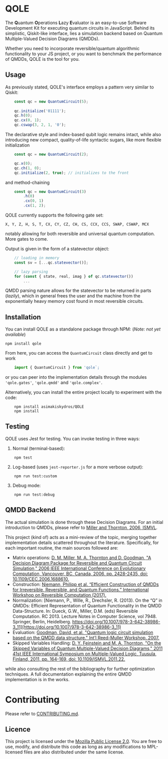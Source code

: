 # QOLE

The **Q**uantum **O**perations **L**azy **E**valuator is an easy-to-use Software Development Kit for executing quantum circuits in JavaScript. Behind its simplistic, Qiskit-like interface, lies a simulation backend based on Quantum Multiple-Valued Decision Diagrams (QMDDs).

Whether you need to incorporate reversible/quantum algorithmic functionality to your JS project, or you want to benchmark the performance of QMDDs, QOLE is the tool for you.

## Usage

As previously stated, QOLE's interface employs a pattern very similar to Qiskit:

```JavaScript
    const qc = new QuantumCircuit(5);
    
    qc.initialize('01111');
    qc.h(0);
    qc.cx(0, 1);
    qc.cswap(3, 2, 1, '0');
```

The declarative style and index-based qubit logic remains intact, while also introducing new compact, quality-of-life syntactic sugars, like more flexible initialization

```JavaScript
    const qc = new QuantumCircuit(2);

    qc.x(0);
    qc.ch(1, 0);
    qc.initialize(2, true); // initializes to the front
```

and method-chaining

```JavaScript
    const qc = new QuantumCircuit(3)
        .h(0)
        .cx(0, 1)
        .cx(1, 2);
```

QOLE currently supports the following gate set:
```
X, Y, Z, H, S, T, CX, CY, CZ, CH, CS, CCX, CCS, SWAP, CSWAP, MCX
```

notably allowing for both reversible and universal quantum computation. More gates to come. 

Output is given in the form of a statevector object:

```JavaScript
    // loading in memory
    const sv = [...qc.statevector()];

    // lazy parsing
    for (const { state, real, imag } of qc.statevector())
        ...
```

QMDD parsing nature allows for the statevector to be returned in parts (*lazily*), which in general frees the user and the machine from the exponentially heavy memory cost found in most reversible circuits.

## Installation

You can install QOLE as a standalone package through NPM: (*Note: not yet available*)

```
npm install qole
```
From here, you can access the `QuantumCircuit` class directly and get to work

```JavaScript
    import { QuantumCircuit } from 'qole`;
```

or you can peer into the implementation details through the modules `'qole.gates'`, `'qole.qmdd'` and `'qole.complex'`.

Alternatively, you can install the entire project locally to experiment with the code:

```
    npm install asimakiskydros/QOLE
    npm install
```

## Testing

QOLE uses Jest for testing. You can invoke testing in three ways:

1. Normal (terminal-based):
```
    npm test 
```
2. Log-based (uses `jest-reporter.js` for a more verbose output):
```
    npm run test:custom
```

3. Debug mode:
``` 
    npm run test:debug
```

## QMDD Backend

The actual simulation is done through these Decision Diagrams. For an initial introduction to QMDDs, please refer to [Miller and Thornton, 2006, ISMVL](https://doi.org/10.1109/ISMVL.2006.35).

This project (kind of) acts as a mini-review of the topic, merging together implementation details scattered throughout the literature. Specifically, for each important routine, the main sources followed are:

* Matrix operations: [D. M. Miller, M. A. Thornton and D. Goodman, "A Decision Diagram Package for Reversible and Quantum Circuit Simulation," 2006 IEEE International Conference on Evolutionary Computation, Vancouver, BC, Canada, 2006, pp. 2428-2435, doi: 10.1109/CEC.2006.1688610.](10.1109/CEC.2006.1688610)
* Construction: [Niemann, Philipp et al. “Efficient Construction of QMDDs for Irreversible, Reversible, and Quantum Functions.” International Workshop on Reversible Computation (2017).](https://www.cda.cit.tum.de/files/eda/2017_rc_qmmd_construction.pdf)
* Normalization: [Niemann, P., Wille, R., Drechsler, R. (2013). On the “Q” in QMDDs: Efficient Representation of Quantum Functionality in the QMDD Data-Structure. In: Dueck, G.W., Miller, D.M. (eds) Reversible Computation. RC 2013. Lecture Notes in Computer Science, vol 7948. Springer, Berlin, Heidelberg. https://doi.org/10.1007/978-3-642-38986-3_11](https://doi.org/10.1007/978-3-642-38986-3_11)
* Evaluation: [Goodman, David, et al. "Quantum logic circuit simulation based on the QMDD data structure." Int’l Reed-Muller Workshop. 2007.](https://s2.smu.edu/~mitch/ftp_dir/pubs/rmw07a.pdf)
* Skipped Variables Handling: [D. Y. Feinstein and M. A. Thornton, "On the Skipped Variables of Quantum Multiple-Valued Decision Diagrams," 2011 41st IEEE International Symposium on Multiple-Valued Logic, Tuusula, Finland, 2011, pp. 164-169, doi: 10.1109/ISMVL.2011.22.](https://doi.org/10.1109/ISMVL.2011.22)

while also consulting the rest of the bibliography for further optimization techniques. A full documentation explaining the entire QMDD implementation is in the works.

# Contributing

Please refer to [CONTRIBUTING.md](CONTRIBUTING.md).

## Licence

This project is licensed under the [Mozilla Public License 2.0](LICENSE). 
You are free to use, modify, and distribute this code as long as any modifications 
to MPL-licensed files are also distributed under the same license.
